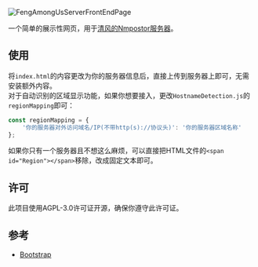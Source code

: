 ![FengAmongUsServerFrontEndPage](https://socialify.git.ci/QingFengTechnology/FengAmongUsServerFrontEndPage/image?custom_language=HTML&description=1&font=KoHo&language=1&logo=https%3A%2F%2Fraw.githubusercontent.com%2FQingFengTechnology%2FFengAmongUsServerFrontEndPage%2Frefs%2Fheads%2Fmain%2FAsset%2FImage%2FBootstrap.svg&name=1&pattern=Solid&theme=Light)

一个简单的展示性网页，用于[清风的Nmpostor服务器](https://docs.qingfengawa.top)。

## 使用

将`index.html`的内容更改为你的服务器信息后，直接上传到服务器上即可，无需安装额外内容。\
对于自动识别的区域显示功能，如果你想要接入，更改`HostnameDetection.js`的`regionMapping`即可：
```js
const regionMapping = {
    '你的服务器对外访问域名/IP(不带http(s)://协议头)': '你的服务器区域名称'
};
```
如果你只有一个服务器且不想这么麻烦，可以直接把HTML文件的`<span id="Region"></span>`移除，改成固定文本即可。

## 许可

此项目使用AGPL-3.0许可证开源，确保你遵守此许可证。

## 参考

- [Bootstrap](https://getbootstrap.com)